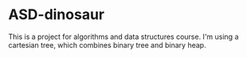 # ASD-dinosaur
This is a project for algorithms and data structures course. I'm using a cartesian tree, which combines binary tree and binary heap.
